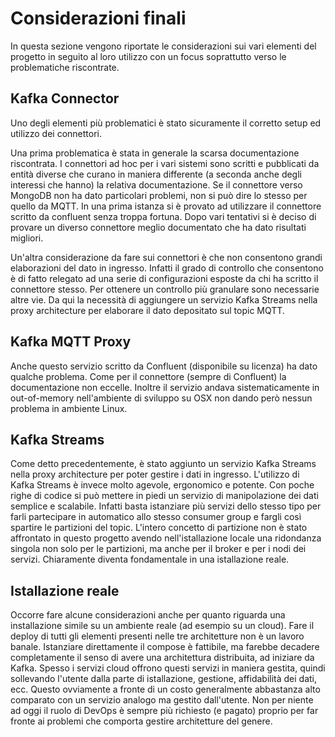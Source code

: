 # Considerazioni finali
In questa sezione vengono riportate le considerazioni sui vari elementi del progetto in seguito al loro utilizzo con un focus soprattutto verso le problematiche riscontrate.

## Kafka Connector
Uno degli elementi più problematici è stato sicuramente il corretto setup ed utilizzo dei connettori. 

Una prima problematica è stata in generale la scarsa documentazione riscontrata. I connettori ad hoc per i vari sistemi sono scritti e pubblicati da entità diverse che curano in maniera differente (a seconda anche degli interessi che hanno) la relativa documentazione. Se il connettore verso MongoDB non ha dato particolari problemi, non si può dire lo stesso per quello da MQTT. In una prima istanza si è provato ad utilizzare il connettore scritto da confluent senza troppa fortuna. Dopo vari tentativi si è deciso di provare un diverso connettore meglio documentato che ha dato risultati migliori.

Un'altra considerazione da fare sui connettori è che non consentono grandi elaborazioni del dato in ingresso. Infatti il grado di controllo che consentono è di fatto relegato ad una serie di configurazioni esposte da chi ha scritto il connettore stesso. Per ottenere un controllo più granulare sono necessarie altre vie. Da qui la necessità di aggiungere un servizio Kafka Streams nella proxy architecture per elaborare il dato depositato sul topic MQTT.

## Kafka MQTT Proxy
Anche questo servizio scritto da Confluent (disponibile su licenza) ha dato qualche problema. Come per il connettore (sempre di Confluent) la documentazione non eccelle. Inoltre il servizio andava sistematicamente in out-of-memory nell'ambiente di sviluppo su OSX non dando però nessun problema in ambiente Linux.

## Kafka Streams
Come detto precedentemente, è stato aggiunto un servizio Kafka Streams nella proxy architecture per poter gestire i dati in ingresso. L'utilizzo di Kafka Streams è invece molto agevole, ergonomico e potente. Con poche righe di codice si può mettere in piedi un servizio di manipolazione dei dati semplice e scalabile. Infatti basta istanziare più servizi dello stesso tipo per farli partecipare in automatico allo stesso consumer group e fargli così spartire le partizioni del topic. L'intero concetto di partizione non è stato affrontato in questo progetto avendo nell'istallazione locale una ridondanza singola non solo per le partizioni, ma anche per il broker e per i nodi dei servizi. Chiaramente diventa fondamentale in una istallazione reale.

## Istallazione reale 
Occorre fare alcune considerazioni anche per quanto riguarda una installazione simile su un ambiente reale (ad esempio su un cloud). Fare il deploy di tutti gli elementi presenti nelle tre architetture non è un lavoro banale. Istanziare direttamente il compose è fattibile, ma farebbe decadere completamente il senso di avere una architettura distribuita, ad iniziare da Kafka. Spesso i servizi cloud offrono questi servizi in maniera gestita, quindi sollevando l'utente dalla parte di istallazione, gestione, affidabilità dei dati, ecc. Questo ovviamente a fronte di un costo generalmente abbastanza alto comparato con un servizio analogo ma gestito dall'utente. Non per niente ad oggi il ruolo di DevOps è sempre più richiesto (e pagato) proprio per far fronte ai problemi che comporta gestire architetture del genere.